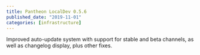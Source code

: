 ```yaml
---
title: Pantheon LocalDev 0.5.6
published_date: "2019-11-01"
categories: [infrastructure]
---
```

Improved auto-update system with support for stable and beta channels, as well as changelog display, plus other fixes.

